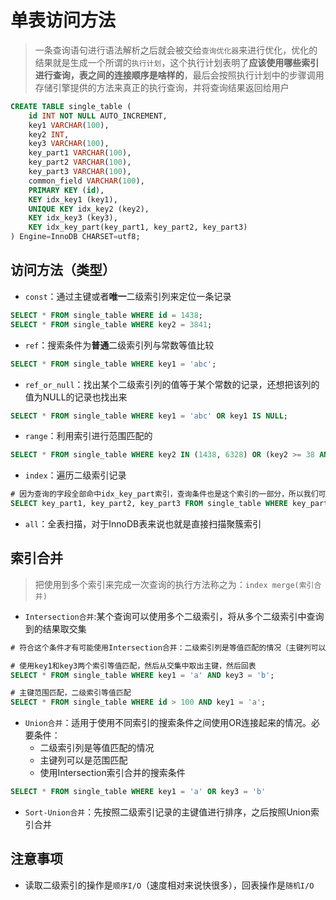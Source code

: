 # 单表访问方法

>一条查询语句进行语法解析之后就会被交给`查询优化器`来进行优化，优化的结果就是生成一个所谓的`执行计划`，这个执行计划表明了**应该使用哪些索引进行查询，表之间的连接顺序是啥样的**，最后会按照执行计划中的步骤调用存储引擎提供的方法来真正的执行查询，并将查询结果返回给用户

```sql
CREATE TABLE single_table (
    id INT NOT NULL AUTO_INCREMENT,
    key1 VARCHAR(100),
    key2 INT,
    key3 VARCHAR(100),
    key_part1 VARCHAR(100),
    key_part2 VARCHAR(100),
    key_part3 VARCHAR(100),
    common_field VARCHAR(100),
    PRIMARY KEY (id),
    KEY idx_key1 (key1),
    UNIQUE KEY idx_key2 (key2),
    KEY idx_key3 (key3),
    KEY idx_key_part(key_part1, key_part2, key_part3)
) Engine=InnoDB CHARSET=utf8;
```

## 访问方法（类型）

- `const`：通过主键或者**唯一**二级索引列来定位一条记录

```sql
SELECT * FROM single_table WHERE id = 1438;
SELECT * FROM single_table WHERE key2 = 3841;
```

- `ref`：搜索条件为**普通**二级索引列与常数等值比较

```sql
SELECT * FROM single_table WHERE key1 = 'abc';
```

- `ref_or_null`：找出某个二级索引列的值等于某个常数的记录，还想把该列的值为NULL的记录也找出来

```sql
SELECT * FROM single_table WHERE key1 = 'abc' OR key1 IS NULL;
```

- `range`：利用索引进行范围匹配的

```sql
SELECT * FROM single_table WHERE key2 IN (1438, 6328) OR (key2 >= 38 AND key2 <= 79);
```

- `index`：遍历二级索引记录

```sql
# 因为查询的字段全部命中idx_key_part索引，查询条件也是这个索引的一部分，所以我们可以遍历这个索引，然后把符合条件的当成结果集。
SELECT key_part1, key_part2, key_part3 FROM single_table WHERE key_part2 = 'abc';
```

- `all`：全表扫描，对于InnoDB表来说也就是直接扫描聚簇索引

## 索引合并

>把使用到多个索引来完成一次查询的执行方法称之为：`index merge(索引合并)`

- `Intersection合并`:某个查询可以使用多个二级索引，将从多个二级索引中查询到的结果取交集

```SQL
# 符合这个条件才有可能使用Intersection合并：二级索引列是等值匹配的情况（主键列可以是范围匹配）

# 使用key1和key3两个索引等值匹配，然后从交集中取出主键，然后回表
SELECT * FROM single_table WHERE key1 = 'a' AND key3 = 'b';

# 主键范围匹配，二级索引等值匹配
SELECT * FROM single_table WHERE id > 100 AND key1 = 'a';
```

- `Union合并`：适用于使用不同索引的搜索条件之间使用OR连接起来的情况。必要条件：
  - 二级索引列是等值匹配的情况
  - 主键列可以是范围匹配
  - 使用Intersection索引合并的搜索条件

```SQL
SELECT * FROM single_table WHERE key1 = 'a' OR key3 = 'b'
```

- `Sort-Union合并`：先按照二级索引记录的主键值进行排序，之后按照Union索引合并

## 注意事项

- 读取二级索引的操作是`顺序I/O`（速度相对来说快很多），回表操作是`随机I/O`